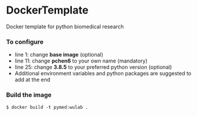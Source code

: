# DockerTemplate
Docker template for python biomedical research

### To configure
* line 1: change **base image** (optional)
* line 11: change **pchen6** to your own name (mandatory)
* line 25: change **3.8.5** to your preferred python version (optional)
* Additional environment variables and python packages are suggested to add at the end


### Build the image
```
$ docker build -t pymed:wulab .
```
